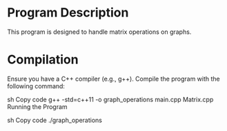 # Program Description
This program is designed to handle matrix operations on graphs.

# Compilation
Ensure you have a C++ compiler (e.g., g++). Compile the program with the following command:

sh
Copy code
g++ -std=c++11 -o graph_operations main.cpp Matrix.cpp
Running the Program

sh
Copy code
./graph_operations
